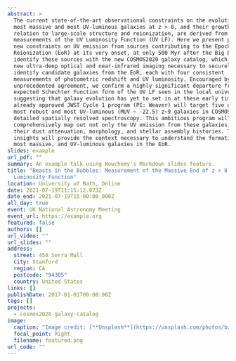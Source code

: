 ```yaml
---
abstract: >
  The current state-of-the-art observational constraints on the evolution of the
  most massive and most UV-luminous galaxies at z > 8, and their growth in
  relation to large-scale structure and reionization, are derived from
  measurements of the UV Luminosity Function (UV LF). Here we present powerful
  new constraints on UV emission from sources contributing to the Epoch of
  Reionization (EoR) at its very onset, at only 500 Myr after the Big Bang. We
  identify these sources with the new COSMOS2020 galaxy catalog, which utilizes
  new ultra-deep optical and near-infrared imaging necessary to securely
  identify candidate galaxies from the EoR, each with four consistent
  measurements of photometric redshift and UV luminosity. Encouraged by this
  unprecedented agreement, we confirm a highly significant departure from the
  expected Schechter Function form of the UV LF seen in the local universe,
  suggesting that galaxy evolution has yet to set in at these early times. An
  already approved JWST Cycle 1 program (PI: Weaver) will target five of the
  most robust and most UV-luminous (MUV ~ -22.5) z~9 galaxies in COSMOS with
  detailed spatially resolved spectroscopy. This ambitious program will
  comprehensively map out not only the UV emission from these galaxies, but also
  their dust attenuation, morphology, and stellar assembly histories. These new
  insights will provide the context necessary to understand the formation of the
  most massive, and UV-luminous galaxies in the EoR.
slides: example
url_pdf: ""
summary: An example talk using Wowchemy's Markdown slides feature.
title: "Beasts in the Bubbles: Measurement of the Massive End of z > 8 UV
  Luminosity Function"
location: University of Bath, Online
date: 2021-07-19T11:15:12.073Z
date_end: 2021-07-19T15:00:00.000Z
all_day: true
event: UK National Astronomy Meeting
event_url: https://example.org
featured: false
authors: []
url_video: ""
url_slides: ""
address:
  street: 450 Serra Mall
  city: Stanford
  region: CA
  postcode: "94305"
  country: United States
links: []
publishDate: 2017-01-01T00:00:00Z
tags: []
projects:
  - cosmos2020-galaxy-catalog
image:
  caption: "Image credit: [**Unsplash**](https://unsplash.com/photos/bzdhc5b3Bxs)"
  focal_point: Right
  filename: featured.png
url_code: ""
---
```

